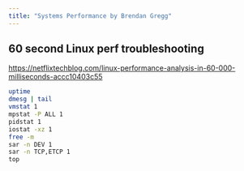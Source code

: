 ```yaml
---
title: "Systems Performance by Brendan Gregg"
---
```


## 60 second Linux perf troubleshooting

<https://netflixtechblog.com/linux-performance-analysis-in-60-000-milliseconds-accc10403c55>

```bash
uptime
dmesg | tail
vmstat 1
mpstat -P ALL 1
pidstat 1
iostat -xz 1
free -m
sar -n DEV 1
sar -n TCP,ETCP 1
top
```
